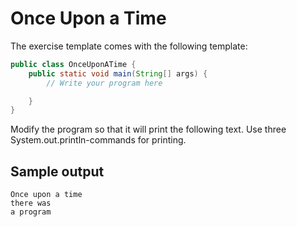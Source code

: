 # Once Upon a Time

The exercise template comes with the following template:
```java
public class OnceUponATime {
    public static void main(String[] args) {
        // Write your program here

    }
}
```
Modify the program so that it will print the following text. Use three System.out.println-commands for printing.

## Sample output

```
Once upon a time
there was
a program
```